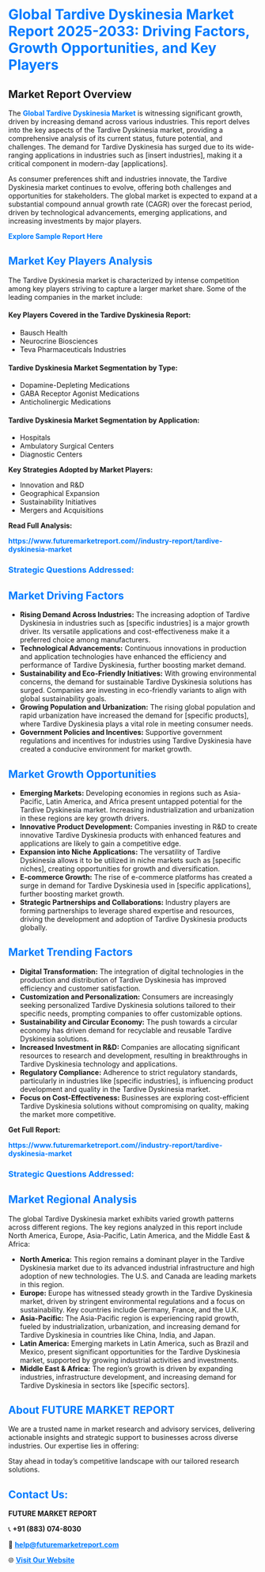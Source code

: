 <h1 style="color: #007BFF;">Global Tardive Dyskinesia Market Report 2025-2033: Driving Factors, Growth Opportunities, and Key Players</h1>

<section id="overview">
<h2>Market Report Overview</h2>
<p>The <a href="https://www.futuremarketreport.com//industry-report/tardive-dyskinesia-market" style="color: #007BFF; text-decoration: none;"><strong>Global Tardive Dyskinesia Market</strong></a> is witnessing significant growth, driven by increasing demand across various industries. This report delves into the key aspects of the Tardive Dyskinesia market, providing a comprehensive analysis of its current status, future potential, and challenges. The demand for Tardive Dyskinesia has surged due to its wide-ranging applications in industries such as [insert industries], making it a critical component in modern-day [applications].</p>
<p>As consumer preferences shift and industries innovate, the Tardive Dyskinesia market continues to evolve, offering both challenges and opportunities for stakeholders. The global market is expected to expand at a substantial compound annual growth rate (CAGR) over the forecast period, driven by technological advancements, emerging applications, and increasing investments by major players.</p>
</section>

<section id="overview">
<p><a href="https://www.futuremarketreport.com//request-sample/reportId=82817" style="color: #007BFF; text-decoration: none;"><strong>Explore Sample Report Here</strong></a></p>
</section>

<section id="key-players">
<h2 style="color: #007BFF;">Market Key Players Analysis</h2>
<p>The Tardive Dyskinesia market is characterized by intense competition among key players striving to capture a larger market share. Some of the leading companies in the market include:</p>
<h4>Key Players Covered in the Tardive Dyskinesia Report:</h4>
<ul><li>Bausch Health</li><li>Neurocrine Biosciences</li><li>Teva Pharmaceuticals Industries</li></ul>
<h4>Tardive Dyskinesia Market Segmentation by Type:</h4>
<ul><li>Dopamine-Depleting Medications</li><li>GABA Receptor Agonist Medications</li><li>Anticholinergic Medications</li></ul>

<h4>Tardive Dyskinesia Market Segmentation by Application:</h4>
<ul><li>Hospitals</li><li>Ambulatory Surgical Centers</li><li>Diagnostic Centers</li></ul>
<p><strong>Key Strategies Adopted by Market Players:</strong></p>
<ul>
<li>Innovation and R&D</li>
<li>Geographical Expansion</li>
<li>Sustainability Initiatives</li>
<li>Mergers and Acquisitions</li>
</ul>
</section>

<section>
<p><strong>Read Full Analysis: </strong></p><a href="https://www.futuremarketreport.com//industry-report/tardive-dyskinesia-market" style="color: #007BFF; text-decoration: none;"><strong>https://www.futuremarketreport.com//industry-report/tardive-dyskinesia-market</strong></a>
<h3 style="color: #007BFF;">Strategic Questions Addressed:</h3>
</section>

<section id="driving-factors">
<h2 style="color: #007BFF;">Market Driving Factors</h2>
<ul>
<li><strong>Rising Demand Across Industries:</strong> The increasing adoption of Tardive Dyskinesia in industries such as [specific industries] is a major growth driver. Its versatile applications and cost-effectiveness make it a preferred choice among manufacturers.</li>
<li><strong>Technological Advancements:</strong> Continuous innovations in production and application technologies have enhanced the efficiency and performance of Tardive Dyskinesia, further boosting market demand.</li>
<li><strong>Sustainability and Eco-Friendly Initiatives:</strong> With growing environmental concerns, the demand for sustainable Tardive Dyskinesia solutions has surged. Companies are investing in eco-friendly variants to align with global sustainability goals.</li>
<li><strong>Growing Population and Urbanization:</strong> The rising global population and rapid urbanization have increased the demand for [specific products], where Tardive Dyskinesia plays a vital role in meeting consumer needs.</li>
<li><strong>Government Policies and Incentives:</strong> Supportive government regulations and incentives for industries using Tardive Dyskinesia have created a conducive environment for market growth.</li>
</ul>
</section>

<section id="growth-opportunities">
<h2 style="color: #007BFF;">Market Growth Opportunities</h2>
<ul>
<li><strong>Emerging Markets:</strong> Developing economies in regions such as Asia-Pacific, Latin America, and Africa present untapped potential for the Tardive Dyskinesia market. Increasing industrialization and urbanization in these regions are key growth drivers.</li>
<li><strong>Innovative Product Development:</strong> Companies investing in R&D to create innovative Tardive Dyskinesia products with enhanced features and applications are likely to gain a competitive edge.</li>
<li><strong>Expansion into Niche Applications:</strong> The versatility of Tardive Dyskinesia allows it to be utilized in niche markets such as [specific niches], creating opportunities for growth and diversification.</li>
<li><strong>E-commerce Growth:</strong> The rise of e-commerce platforms has created a surge in demand for Tardive Dyskinesia used in [specific applications], further boosting market growth.</li>
<li><strong>Strategic Partnerships and Collaborations:</strong> Industry players are forming partnerships to leverage shared expertise and resources, driving the development and adoption of Tardive Dyskinesia products globally.</li>
</ul>
</section>

<section id="trending-factors">
<h2 style="color: #007BFF;">Market Trending Factors</h2>
<ul>
<li><strong>Digital Transformation:</strong> The integration of digital technologies in the production and distribution of Tardive Dyskinesia has improved efficiency and customer satisfaction.</li>
<li><strong>Customization and Personalization:</strong> Consumers are increasingly seeking personalized Tardive Dyskinesia solutions tailored to their specific needs, prompting companies to offer customizable options.</li>
<li><strong>Sustainability and Circular Economy:</strong> The push towards a circular economy has driven demand for recyclable and reusable Tardive Dyskinesia solutions.</li>
<li><strong>Increased Investment in R&D:</strong> Companies are allocating significant resources to research and development, resulting in breakthroughs in Tardive Dyskinesia technology and applications.</li>
<li><strong>Regulatory Compliance:</strong> Adherence to strict regulatory standards, particularly in industries like [specific industries], is influencing product development and quality in the Tardive Dyskinesia market.</li>
<li><strong>Focus on Cost-Effectiveness:</strong> Businesses are exploring cost-efficient Tardive Dyskinesia solutions without compromising on quality, making the market more competitive.</li>
</ul>
</section>

<section>
<p><strong>Get Full Report: </strong></p><a href="https://www.futuremarketreport.com//industry-report/tardive-dyskinesia-market" style="color: #007BFF; text-decoration: none;"><strong>https://www.futuremarketreport.com//industry-report/tardive-dyskinesia-market</strong></a>
<h3 style="color: #007BFF;">Strategic Questions Addressed:</h3>
</section>


<section id="regional-analysis">
<h2 style="color: #007BFF;">Market Regional Analysis</h2>
<p>The global Tardive Dyskinesia market exhibits varied growth patterns across different regions. The key regions analyzed in this report include North America, Europe, Asia-Pacific, Latin America, and the Middle East & Africa:</p>
<ul>
<li><strong>North America:</strong> This region remains a dominant player in the Tardive Dyskinesia market due to its advanced industrial infrastructure and high adoption of new technologies. The U.S. and Canada are leading markets in this region.</li>
<li><strong>Europe:</strong> Europe has witnessed steady growth in the Tardive Dyskinesia market, driven by stringent environmental regulations and a focus on sustainability. Key countries include Germany, France, and the U.K.</li>
<li><strong>Asia-Pacific:</strong> The Asia-Pacific region is experiencing rapid growth, fueled by industrialization, urbanization, and increasing demand for Tardive Dyskinesia in countries like China, India, and Japan.</li>
<li><strong>Latin America:</strong> Emerging markets in Latin America, such as Brazil and Mexico, present significant opportunities for the Tardive Dyskinesia market, supported by growing industrial activities and investments.</li>
<li><strong>Middle East & Africa:</strong> The region’s growth is driven by expanding industries, infrastructure development, and increasing demand for Tardive Dyskinesia in sectors like [specific sectors].</li>
</ul>
</section>

<footer>
<h2 style="color: #007BFF;">About FUTURE MARKET REPORT</h2>
<p>We are a trusted name in market research and advisory services, delivering actionable insights and strategic support to businesses across diverse industries. Our expertise lies in offering:</p>

<p>Stay ahead in today’s competitive landscape with our tailored research solutions.</p>

<h2 style="color: #007BFF;">Contact Us:</h2>
<p><strong>FUTURE MARKET REPORT</strong></p>
<p>📞 <strong>+91 (883) 074-8030</strong></p>
<p>📧 <strong><a href="mailto:help@futuremarketreport.com" style="color: #007BFF;">help@futuremarketreport.com</a></strong></p>
<p>🌐 <strong><a href="https://www.futuremarketreport.com/" style="color: #007BFF;">Visit Our Website</a></strong></p>
</footer>